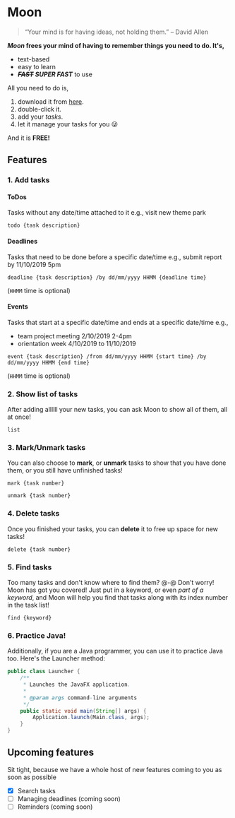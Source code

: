 # Moon
> “Your mind is for having ideas, not holding them.” – David Allen

***Moon* frees your mind of having to remember things you need to do. It's,**

- text-based
- easy to learn
- ***~~FAST~~ SUPER FAST*** to use

All you need to do is,

1. download it from [here](https://github.com/duyLeu/ip/releases/tag/v3.0).
2. double-click it.
3. add your *tasks*.
4. let it manage your tasks for you :stuck_out_tongue_winking_eye:

And it is **FREE!**

## Features
### 1. Add tasks
#### ToDos
Tasks without any date/time attached to it e.g., visit new theme park
```declarative
todo {task description}
```

#### Deadlines
Tasks that need to be done before a specific date/time e.g., submit report by 11/10/2019 5pm
```declarative
deadline {task description} /by dd/mm/yyyy HHMM {deadline time}
```
(`HHMM` time is optional)

#### Events
Tasks that start at a specific date/time and ends at a specific date/time e.g., 
- team project meeting 2/10/2019 2-4pm 
- orientation week 4/10/2019 to 11/10/2019
```declarative
event {task description} /from dd/mm/yyyy HHMM {start time} /by dd/mm/yyyy HHMM {end time}
```
(`HHMM` time is optional)

### 2. Show list of tasks
After adding allllll your new tasks, you can ask Moon to show all of them, all at once!
```declarative
list
```

### 3. Mark/Unmark tasks
You can also choose to **mark**, or **unmark** tasks to show that you have done them, or you still have unfinished tasks!
```declarative
mark {task number}

unmark {task number}
```

### 4. Delete tasks
Once you finished your tasks, you can **delete** it to free up space for new tasks!
```declarative
delete {task number}
```

### 5. Find tasks
Too many tasks and don't know where to find them? @-@ Don't worry! Moon has got you covered!
Just put in a keyword, or even *part of a keyword*, and Moon will help you find that tasks along with its index number in the task list!
```declarative
find {keyword}
```
### 6. Practice Java!
Additionally, if you are a Java programmer, you can use it to practice Java too. Here's the Launcher method:

```java
public class Launcher {
    /**
     * Launches the JavaFX application.
     *
     * @param args command-line arguments
     */
    public static void main(String[] args) {
        Application.launch(Main.class, args);
    }
}
```
## Upcoming features
Sit tight, because we have a whole host of new features coming to you as soon as possible
- [X] Search tasks
- [ ] Managing deadlines (coming soon)
- [ ] Reminders (coming soon)
